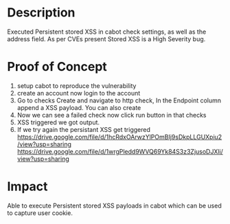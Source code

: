 # Description
Executed Persistent stored XSS in cabot check settings, as well as the address field. As per CVEs present Stored XSS is a High Severity bug.
# Proof of Concept 
1. setup cabot to reproduce the vulnerability
2. create an account now login to the account 
3. Go to checks Create and navigate to http check, In the Endpoint column append a XSS payload. You can also create 
4. Now we can see a failed check now click run button in that checks
5. XSS triggered we got output.
6. If we try again the persistant XSS get triggered
https://drive.google.com/file/d/1hcRdxOArwzYlPOmBIj9sDkpLLGUXpiu2/view?usp=sharing
https://drive.google.com/file/d/1wrgPledd9WVQ69Yk84S3z3ZjusoDJXli/view?usp=sharing
# Impact
Able to execute Persistent stored XSS payloads in cabot which can be used to capture user cookie.